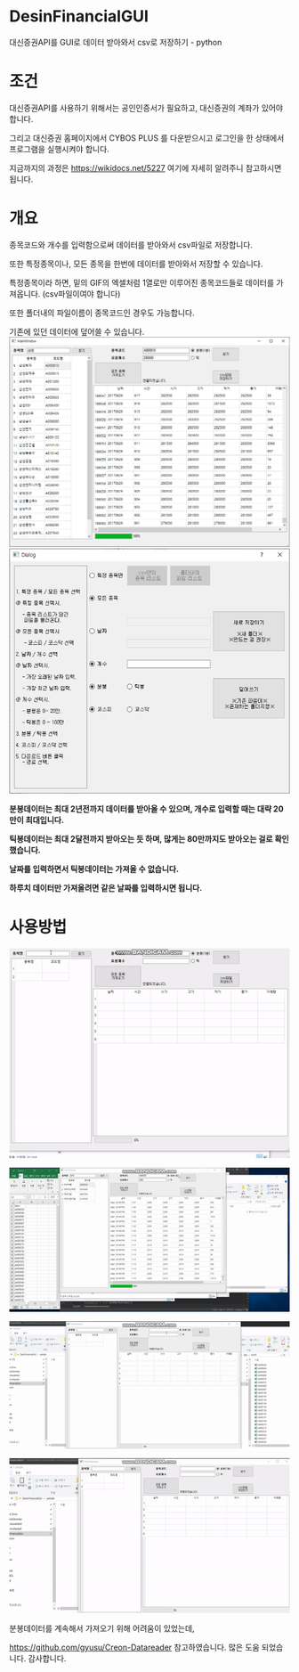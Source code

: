 # DesinFinancialGUI
대신증권API를 GUI로 데이터 받아와서 csv로 저장하기 - python


# 조건

대신증권API를 사용하기 위해서는 공인인증서가 필요하고, 대신증권의 계좌가 있어야합니다.

그리고 대신증권 홈페이지에서 CYBOS PLUS 를 다운받으시고 로그인을 한 상태에서 프로그램을 실행시켜야 합니다.

지금까지의 과정은 https://wikidocs.net/5227 여기에 자세히 알려주니 참고하시면 됩니다.


# 개요

종목코드와 개수를 입력함으로써 데이터를 받아와서 csv파일로 저장합니다.

또한 특정종목이나, 모든 종목을 한번에 데이터를 받아와서 저장할 수 있습니다.

특정종목이라 하면, 밑의 GIF의 엑셀처럼 1열로만 이루어진 종목코드들로 데이터를 가져옵니다. (csv파일이여야 합니다)

또한 폴더내의 파일이름이 종목코드인 경우도 가능합니다. 

기존에 있던 데이터에 덮어쓸 수 있습니다. 
![image1](./image/image1.PNG)
![image2](./image/image2.PNG)

**분봉데이터는 최대 2년전까지 데이터를 받아올 수 있으며, 개수로 입력할 때는 대략 20만이 최대입니다.**

**틱봉데이터는 최대 2달전까지 받아오는 듯 하며, 많게는 80만까지도 받아오는 걸로 확인했습니다.**

**날짜를 입력하면서 틱봉데이터는 가져올 수 없습니다.** 

**하루치 데이터만 가져올려면 같은 날짜를 입력하시면 됩니다.** 


# 사용방법 

![sample1](./image/sample1.gif)

![sample2](./image/sample2.gif)

![sample3](./image/sample3.gif)

![sampl4](./image/sampl4.gif)





분봉데이터를 계속해서 가져오기 위해 어려움이 있었는데,

https://github.com/gyusu/Creon-Datareader 참고하였습니다. 많은 도움 되었습니다. 감사합니다. 
